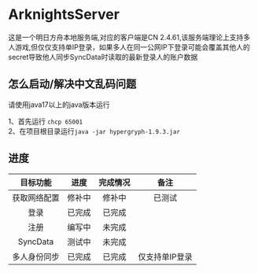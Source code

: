 # ArknightsServer
这是一个明日方舟本地服务端,对应的客户端是CN 2.4.61,该服务端理论上支持多人游戏,但仅仅支持单IP登录，如果多人在同一公网IP下登录可能会覆盖其他人的secret导致他人同步SyncData时读取的最新登录人的账户数据
## 怎么启动/解决中文乱码问题
请使用java17以上的java版本运行

1、首先运行 `chcp 65001`  
2、在项目根目录运行`java -jar hypergryph-1.9.3.jar`

## 进度
| 目标功能 | 进度 | 完成情况 | 备注 |
|:---:|:---:|:---:|:---:|
| 获取网络配置 | 修补中 | 修补中 | 已测试 |
| 登录 | 已完成 | 已完成 |  |
| 注册 | 编写中 | 未完成 |  |
| SyncData | 测试中 | 未完成 |  |
| 多人身份同步 | 已完成 | 已完成 | 仅支持单IP登录 |
